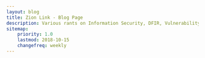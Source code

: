 ```yaml
---
layout: blog
title: Zion Link - Blog Page
description: Various rants on Information Security, DFIR, Vulnerability Assessment, Penetration Test.
sitemap:
    priority: 1.0
    lastmod: 2018-10-15
    changefreq: weekly
---
```

